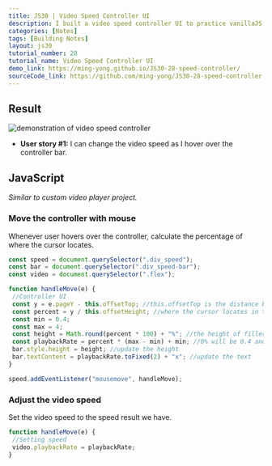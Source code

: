 ```yaml
---
title: JS30 | Video Speed Controller UI
description: I built a video speed controller UI to practice vanillaJS.
categories: [Notes] 
tags: [Building Notes]
layout: js30
tutorial_number: 28
tutorial_name: Video Speed Controller UI
demo_link: https://ming-yong.github.io/JS30-28-speed-controller/
sourceCode_link: https://github.com/ming-yong/JS30-28-speed-controller
---
```


## Result

![demonstration of video speed controller]({{site.baseurl}}/assets/images/speedController.gif)

- **User story #1:** I can change the video speed as I hover over the controller bar.

## JavaScript

_Similar to custom video player project._

### Move the controller with mouse

Whenever user hovers over the controller, calculate the percentage of where the cursor locates.

```js
const speed = document.querySelector(".div_speed");
const bar = document.querySelector(".div_speed-bar");
const video = document.querySelector(".flex");

function handleMove(e) {
 //Controller UI
 const y = e.pageY - this.offsetTop; //this.offsetTop is the distance between the top of the page to the top of the controller
 const percent = y / this.offsetHeight; //where the cursor locates in the controller in percentage
 const min = 0.4;
 const max = 4;
 const height = Math.round(percent * 100) + "%"; //the height of filler in the controller
 const playbackRate = percent * (max - min) + min; //0% will be 0.4 and 100% will be 4
 bar.style.height = height; //update the height
 bar.textContent = playbackRate.toFixed(2) + "x"; //update the text
}

speed.addEventListener("mousemove", handleMove);
```

### Adjust the video speed

Set the video speed to the speed result we have.

```js
function handleMove(e) {
 //Setting speed
 video.playbackRate = playbackRate;
}
```
